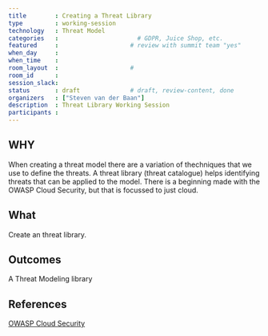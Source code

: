 ```yaml
---
title        : Creating a Threat Library
type         : working-session    
technology   : Threat Model
categories   :                      # GDPR, Juice Shop, etc.
featured     :                    # review with summit team "yes"
when_day     :
when_time    :
room_layout  :                    #
room_id      :
session_slack:
status       : draft              # draft, review-content, done
organizers   : ["Steven van der Baan"]
description  : Threat Library Working Session
participants :
---
```





## WHY

When creating a threat model there are a variation of thechniques that we use
to define the threats. A threat library (threat catalogue) helps identifying threats that can be applied to the model.
There is a beginning made with the OWASP Cloud Security, but that is focussed to just cloud.

## What

Create an threat library. 

## Outcomes

A Threat Modeling library

## References
[OWASP Cloud Security](https://github.com/owasp-cloud-security/owasp-cloud-security)
